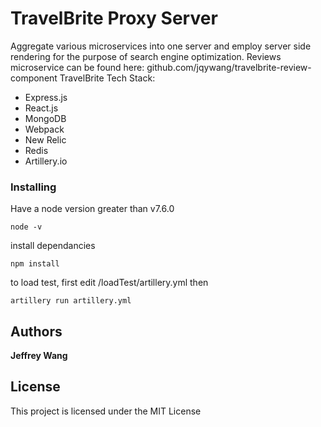 # TravelBrite Proxy Server

Aggregate various microservices into one server and employ server side rendering for the purpose of search engine optimization. Reviews microservice can be found here: github.com/jqywang/travelbrite-review-component
TravelBrite Tech Stack:
  * Express.js
  * React.js
  * MongoDB
  * Webpack
  * New Relic
  * Redis
  * Artillery.io
  
### Installing
Have a node version greater than v7.6.0

```
node -v
```
install dependancies

```
npm install
```
to load test, first edit /loadTest/artillery.yml then
```
artillery run artillery.yml
```

## Authors

 **Jeffrey Wang**

## License

This project is licensed under the MIT License
